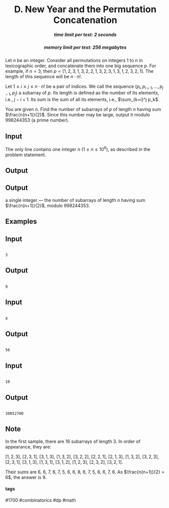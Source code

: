 <h1 style='text-align: center;'> D. New Year and the Permutation Concatenation</h1>

<h5 style='text-align: center;'>time limit per test: 2 seconds</h5>
<h5 style='text-align: center;'>memory limit per test: 256 megabytes</h5>

Let $n$ be an integer. Consider all permutations on integers $1$ to $n$ in lexicographic order, and concatenate them into one big sequence $p$. For example, if $n = 3$, then $p = [1, 2, 3, 1, 3, 2, 2, 1, 3, 2, 3, 1, 3, 1, 2, 3, 2, 1]$. The length of this sequence will be $n \cdot n!$.

Let $1 \leq i \leq j \leq n \cdot n!$ be a pair of indices. We call the sequence $(p_i, p_{i+1}, \dots, p_{j-1}, p_j)$ a subarray of $p$. Its length is defined as the number of its elements, i.e., $j - i + 1$. Its sum is the sum of all its elements, i.e., $\sum_{k=i}^j p_k$. 

You are given $n$. Find the number of subarrays of $p$ of length $n$ having sum $\frac{n(n+1)}{2}$. Since this number may be large, output it modulo $998244353$ (a prime number). 

## Input

The only line contains one integer $n$ ($1 \leq n \leq 10^6$), as described in the problem statement.

## Output

## Output

 a single integer — the number of subarrays of length $n$ having sum $\frac{n(n+1)}{2}$, modulo $998244353$.

## Examples

## Input


```

3

```
## Output


```

9

```
## Input


```

4

```
## Output


```

56

```
## Input


```

10

```
## Output


```

30052700

```
## Note

In the first sample, there are $16$ subarrays of length $3$. In order of appearance, they are:

$[1, 2, 3]$, $[2, 3, 1]$, $[3, 1, 3]$, $[1, 3, 2]$, $[3, 2, 2]$, $[2, 2, 1]$, $[2, 1, 3]$, $[1, 3, 2]$, $[3, 2, 3]$, $[2, 3, 1]$, $[3, 1, 3]$, $[1, 3, 1]$, $[3, 1, 2]$, $[1, 2, 3]$, $[2, 3, 2]$, $[3, 2, 1]$. 

Their sums are $6$, $6$, $7$, $6$, $7$, $5$, $6$, $6$, $8$, $6$, $7$, $5$, $6$, $6$, $7$, $6$. As $\frac{n(n+1)}{2} = 6$, the answer is $9$.



#### tags 

#1700 #combinatorics #dp #math 